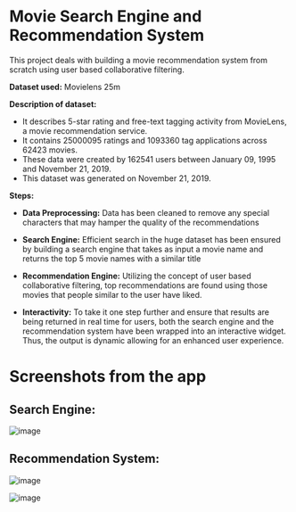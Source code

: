 # Movie Search Engine and Recommendation System

This project deals with building a movie recommendation system from scratch using user based collaborative filtering.

**Dataset used:** Movielens 25m 

**Description of dataset:** 
  - It describes 5-star rating and free-text tagging activity from MovieLens, a movie recommendation service. 
  - It contains 25000095 ratings and 1093360 tag applications across 62423 movies. 
  - These data were created by 162541 users between January 09, 1995 and November 21, 2019. 
  - This dataset was generated on November 21, 2019.  

**Steps:**

- **Data Preprocessing:** Data has been cleaned to remove any special characters that may hamper the quality of the recommendations

- **Search Engine:** Efficient search in the huge dataset has been ensured by building a search engine that takes as input a movie name and returns the top 5 movie names with a similar title

- **Recommendation Engine:** Utilizing the concept of user based collaborative filtering, top recommendations are found using those movies that people similar to the user have liked.

- **Interactivity:** To take it one step further and ensure that results are being returned in real time for users, both the search engine and the recommendation system have been wrapped into an interactive widget. Thus, the output is dynamic allowing for an enhanced user experience.

# Screenshots from the app

## **Search Engine:**

![image](https://user-images.githubusercontent.com/35634210/192873894-21bac6a0-8532-42c6-8753-8d30db5b9c01.png)

## **Recommendation System:**
 
![image](https://user-images.githubusercontent.com/35634210/192874239-08466c2c-5d09-49e2-a55b-b88377eaa29e.png)

![image](https://user-images.githubusercontent.com/35634210/192874383-95bb277e-bfa5-4416-af92-93ca89fceede.png)
